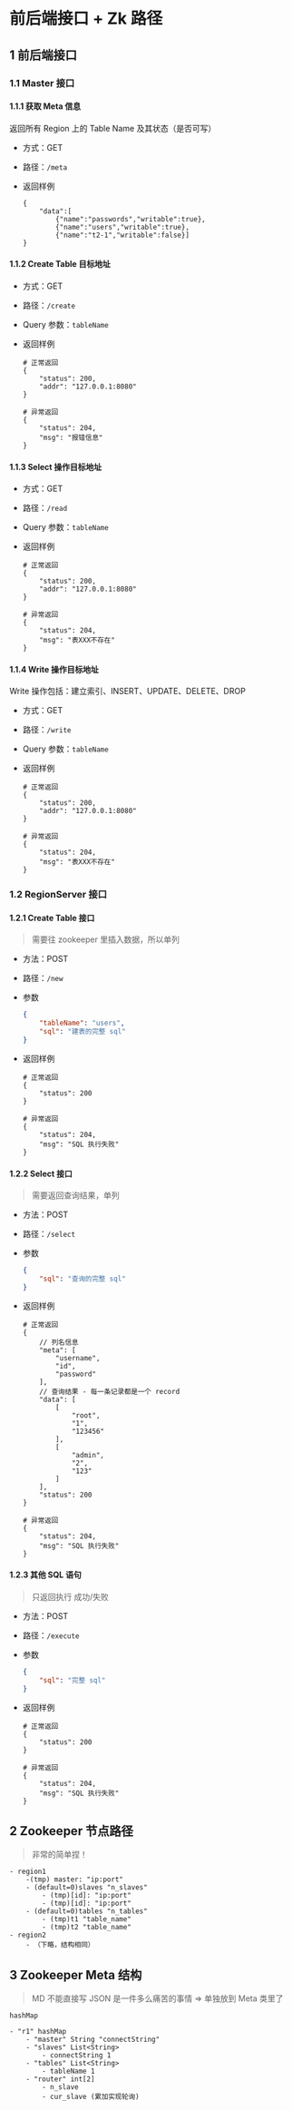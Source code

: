 # 前后端接口 + Zk 路径

## 1 前后端接口

### 1.1 Master 接口

#### 1.1.1 获取 Meta 信息

返回所有 Region 上的 Table Name 及其状态（是否可写）

- 方式：GET

- 路径：`/meta`

- 返回样例

    ```text
    {
        "data":[
            {"name":"passwords","writable":true},
            {"name":"users","writable":true},
            {"name":"t2-1","writable":false}]
    }
    ```

#### 1.1.2 Create Table 目标地址

- 方式：GET

- 路径：`/create`

- Query 参数：`tableName`

- 返回样例

    ```text
    # 正常返回
    {
        "status": 200,
        "addr": "127.0.0.1:8080"
    }

    # 异常返回
    {
        "status": 204,
        "msg": "报错信息"
    }
    ```

#### 1.1.3 Select 操作目标地址

- 方式：GET

- 路径：`/read`

- Query 参数：`tableName`

- 返回样例

    ```text
    # 正常返回
    {
        "status": 200,
        "addr": "127.0.0.1:8080"
    }

    # 异常返回
    {
        "status": 204,
        "msg": "表XXX不存在"
    }
    ```


#### 1.1.4 Write 操作目标地址

Write 操作包括：建立索引、INSERT、UPDATE、DELETE、DROP

- 方式：GET

- 路径：`/write`

- Query 参数：`tableName`


- 返回样例

    ```text
    # 正常返回
    {
        "status": 200,
        "addr": "127.0.0.1:8080"
    }

    # 异常返回
    {
        "status": 204,
        "msg": "表XXX不存在"
    }
    ```

### 1.2 RegionServer 接口

#### 1.2.1 Create Table 接口
> 需要往 zookeeper 里插入数据，所以单列

- 方法：POST

- 路径：`/new`

- 参数
    ```json
    {
        "tableName": "users",
        "sql": "建表的完整 sql"
    }
    ```
- 返回样例

    ```text
    # 正常返回
    {
        "status": 200
    }

    # 异常返回
    {
        "status": 204,
        "msg": "SQL 执行失败"
    }
    ```

#### 1.2.2 Select 接口
> 需要返回查询结果，单列

- 方法：POST

- 路径：`/select`

- 参数
    ```json
    {
        "sql": "查询的完整 sql"
    }
    ```
- 返回样例

    ```text
    # 正常返回
    {
        // 列名信息
        "meta": [
            "username",
            "id",
            "password"
        ],
        // 查询结果 - 每一条记录都是一个 record
        "data": [
            [
                "root",
                "1",
                "123456"
            ],
            [
                "admin",
                "2",
                "123"
            ]
        ],
        "status": 200
    }

    # 异常返回
    {
        "status": 204,
        "msg": "SQL 执行失败"
    }
    ```

#### 1.2.3 其他 SQL 语句
> 只返回执行 成功/失败

- 方法：POST

- 路径：`/execute`

- 参数
    ```json
    {
        "sql": "完整 sql"
    }
    ```
- 返回样例

    ```text
    # 正常返回
    {
        "status": 200
    }

    # 异常返回
    {
        "status": 204,
        "msg": "SQL 执行失败"
    }
    ```


## 2 Zookeeper 节点路径

> 非常的简单捏！

```text
- region1
    -(tmp) master: "ip:port"
    - (default=0)slaves "n_slaves"
        - (tmp)[id]: "ip:port"
        - (tmp)[id]: "ip:port"
    - (default=0)tables "n_tables"
        - (tmp)t1 "table_name"
        - (tmp)t2 "table_name"
- region2
    - （下略，结构相同）
```

## 3 Zookeeper Meta 结构

> MD 不能直接写 JSON 是一件多么痛苦的事情 => 单独放到 Meta 类里了

```text
hashMap

- "r1" hashMap
    - "master" String "connectString"
    - "slaves" List<String>
        - connectString 1
    - "tables" List<String>
        - tableName 1
    - "router" int[2]
        - n_slave
        - cur_slave (累加实现轮询)
```